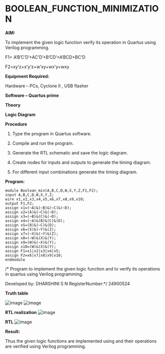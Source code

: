# BOOLEAN_FUNCTION_MINIMIZATION

**AIM:**

To implement the given logic function verify its operation in Quartus using Verilog programming.

F1= A’B’C’D’+AC’D’+B’CD’+A’BCD+BC’D 

F2=xy’z+x’y’z+w’xy+wx’y+wxy

**Equipment Required:**

Hardware – PCs, Cyclone II , USB flasher

**Software – Quartus prime**

**Theory**

**Logic Diagram**

**Procedure**

1.	Type the program in Quartus software.

2.	Compile and run the program.

3.	Generate the RTL schematic and save the logic diagram.

4.	Create nodes for inputs and outputs to generate the timing diagram.

5.	For different input combinations generate the timing diagram.


**Program:**
```
module Boolean_min(A,B,C,D,W,X,Y,Z,F1,F2);
input A,B,C,D,W,X,Y,Z;
wire x1,x2,x3,x4,x5,x6,x7,x8,x9,x10;
output F1,F2;
assign x1=(~A)&(~B)&(~C)&(~D);
assign x2=(A)&(~C)&(~D);
assign x3=(~B)&(C)&(~D);
assign x4=(~A)&(B)&(C)&(D);
assign x5=(B)&(~C)&(D);
assign x6=(X)&(~Y)&(Z);
assign x7=(~X)&(~Y)&(Z);
assign x8=(~W)&(X)&(Y);
assign x9=(W)&(~X)&(Y);
assign x10=(W)&(X)&(Y);
assign F1=x1|x2|x3|x4|x5;
assign F2=x6|x7|x8|x9|x10;
endmodule
```

/* Program to implement the given logic function and to verify its operations in quartus using Verilog programming. 

Developed by: DHARSHINI S N  RegisterNumber:*/ 24900524

**Truth table**

![image](https://github.com/user-attachments/assets/cc9b43f9-fa5b-44c3-9051-4aba23ea4859)
![image](https://github.com/user-attachments/assets/40544c6a-8c5c-4c48-a9a0-aacc0ed9a8de)


**RTL realization**
![image](https://github.com/user-attachments/assets/1c17f534-3b99-48cb-b3d5-fe47c7cc703a)


**RTL**
![image](https://github.com/user-attachments/assets/f1ff9a4e-f2a2-4dd4-a374-abb4e45f784e)

**Result:**

Thus the given logic functions are implemented using and their operations are verified using Verilog programming.

